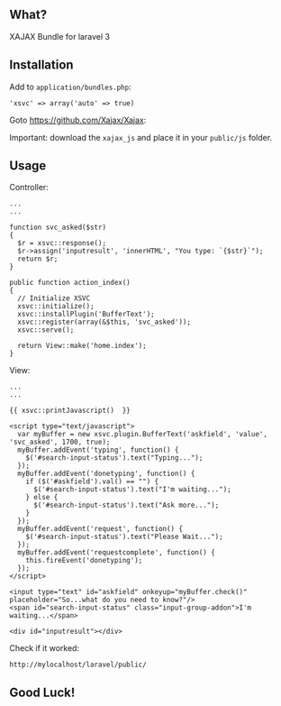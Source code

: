 What?
---

XAJAX Bundle for laravel 3


Installation
---

Add to `application/bundles.php`:

`'xsvc' => array('auto' => true)`

Goto https://github.com/Xajax/Xajax:

Important: download the `xajax_js` and place it in your `public/js` folder.


Usage
---

Controller:

    ...
    ...
  
    function svc_asked($str) 
    {
      $r = xsvc::response();
      $r->assign('inputresult', 'innerHTML', "You type: `{$str}`");
      return $r;
    }

    public function action_index()
    {
      // Initialize XSVC
      xsvc::initialize();
      xsvc::installPlugin('BufferText');
      xsvc::register(array(&$this, 'svc_asked'));
      xsvc::serve();

      return View::make('home.index');
    }


View:

    ...
    ...
  
    {{ xsvc::printJavascript()  }}
  
    <script type="text/javascript">
      var myBuffer = new xsvc.plugin.BufferText('askfield', 'value', 'svc_asked', 1700, true);
      myBuffer.addEvent('typing', function() { 
        $('#search-input-status').text("Typing...");
      });
      myBuffer.addEvent('donetyping', function() { 
        if ($('#askfield').val() == "") {
          $('#search-input-status').text("I'm waiting...");
        } else {
          $('#search-input-status').text("Ask more...");
        }
      });
      myBuffer.addEvent('request', function() { 
        $('#search-input-status').text("Please Wait...");
      });
      myBuffer.addEvent('requestcomplete', function() { 
        this.fireEvent('donetyping');
      });
    </script>
  
    <input type="text" id="askfield" onkeyup="myBuffer.check()" placeholder="So...what do you need to know?"/>
    <span id="search-input-status" class="input-group-addon">I'm waiting...</span>
  
    <div id="inputresult"></div>  
  
Check if it worked:

    http://mylocalhost/laravel/public/


Good Luck!
-----
